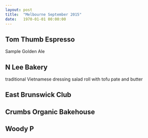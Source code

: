```yaml
---
layout: post
title:  "Melbourne September 2015"
date:   1970-01-01 00:00:00
---
```


## Tom Thumb Espresso

Sample Golden Ale

## N Lee Bakery

traditional Vietnamese dressing salad roll with tofu
pate and butter

## East Brunswick Club

## Crumbs Organic Bakehouse

## Woody P
